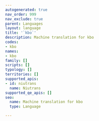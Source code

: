```yaml
---
autogenerated: true
nav_order: 999
nav_exclude: true
parent: Languages
layout: language
title: '`kbo`'
description: Machine translation for kbo
codes:
- kbo
names:
- kbo
family: []
scripts: []
typology: []
territories: []
supported_apis:
- id: niutrans
  name: Niutrans
supported_qe_apis: []
seo:
  name: Machine translation for kbo
  type: Language

---
```


